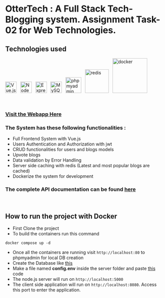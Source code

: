 # OtterTech : A Full Stack Tech-Blogging system. Assignment Task-02 for Web Technologies.

## Technologies used
[<img width="36" alt="Vue.js" src="https://upload.wikimedia.org/wikipedia/commons/9/95/Vue.js_Logo_2.svg" />][vue.js]
&nbsp; [<img width="36" alt="NodeJS" src="https://iconape.com/wp-content/png_logo_vector/node-js-2.png" />][nodejs]
&nbsp; [<img width="36" alt="ExpressJS" src="https://assets.website-files.com/61ca3f775a79ec5f87fcf937/6202fcdee5ee8636a145a41b_1234.png" />][expressjs]
&nbsp; [<img width="36" alt="MySQL" src="https://sp-ao.shortpixel.ai/client/q_glossy,ret_img,w_1280,h_1280/https://keytotech.com/wp-content/uploads/2019/05/mysql_PNG23.png" />][mysql]
&nbsp; [<img width="50" alt="phpmyadmin" src="https://upload.wikimedia.org/wikipedia/commons/2/2f/PhpMyAdmin_logo_2010_hidef.svg" />][phpmyadmin]
&nbsp; [<img width="75" alt="redis" src="https://upload.wikimedia.org/wikipedia/commons/6/64/Logo-redis.svg" />][redis]
&nbsp; [<img width="110" alt="docker" src="https://www.docker.com/wp-content/uploads/2022/03/horizontal-logo-monochromatic-white.png" />][docker]

<br/>

### [Visit the Webapp Here](https://ottertech-static.onrender.com/)


### The System has these following functionalities :

- Full Frontend System with Vue.js
- Users Authentication and Authorization with jwt
- CRUD functionalities for users and blogs models
- Upvote blogs 
- Data validation by Error Handling
- Server side caching with redis (Latest and most popular blogs are cached)
- Dockerize the system for development


### The complete API documentation can be found [here](https://documenter.getpostman.com/view/14324664/Uz5GowAx)
<br>

## How to run the project with Docker

- First Clone the project
- To build the containers run this command 
```
docker compose up -d
```
- Once all the containers are running visit `http://localhost:80` to phpmyadmin for local DB creation
- Create the Database like [this](https://gist.github.com/sajidul-kabir/7f8a07758779b248b72c9128f8df1fa1)
- Make a file named **config.env** inside the server folder and paste [this](https://gist.github.com/sajidul-kabir/bebb95cc508b68920073685e6e472230) code
- The node.js server will run on `http://localhost:5000`
- The client side application will run on `http://localhost:8080`. Access this port to enter the application.

[vue.js]: https://vuejs.org/
[nodejs]: https://nodejs.org/en/
[expressjs]: https://expressjs.com/
[mysql]: https://www.mysql.com/
[phpmyadmin]: https://www.phpmyadmin.net/
[redis]: https://redis.io/
[docker]: https://www.docker.com/
